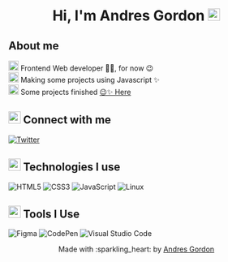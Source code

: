 <!--Greetings-->

<h1 align="center">
  Hi, I'm Andres Gordon
  <!--sleeping cat-->
  <img src="https://media.giphy.com/media/b2cphlu7GqmYM/giphy.gif" width="24px">
  
  <!--paw greetting
  <img src="https://media.giphy.com/media/3UPNs8vXyJESQ/giphy.gif" width="50">
  -->
  <!--paw chat
  <img src="https://media.giphy.com/media/bJXVsDJI1q2tORd3RB/giphy.gif" width="50">
  -->
  <!--two paw greetting
  <img src="https://media.giphy.com/media/UdxJwrriQpQ2Y/giphy.gif" width="50">
  -->
</h1>

<!--Greetings-->



<!--About me-->

## About me

<img height="20" src="https://acegif.com/wp-content/uploads/2020/b72nv6/partyparrt-30.gif"> Frontend Web developer 👩‍💻, for now 😉 <br>
<img height="20" src="https://acegif.com/wp-content/uploads/2020/b72nv6/partyparrt-30.gif"> Making some projects using Javascript ✨<br>
<img height="20" src="https://acegif.com/wp-content/uploads/2020/b72nv6/partyparrt-30.gif"> Some projects finished [😉✨ Here](https://andresgrdn.github.io) <br>
<!--
<img height="20" src="https://acegif.com/wp-content/uploads/2020/b72nv6/partyparrt-30.gif"> I write articles on Python, C++, UI/UX Design and Web Development to make your learning journey easier :)<br>
<img height="20" src="https://acegif.com/wp-content/uploads/2020/b72nv6/partyparrt-30.gif"> I believe in learning by building and being consistent in what I do. <br>
<img height="20" src="https://acegif.com/wp-content/uploads/2020/b72nv6/partyparrt-30.gif"> I actually like C++ but not as much as I like python though😉<br>
<img height="20" src="https://acegif.com/wp-content/uploads/2020/b72nv6/partyparrt-30.gif"> When I'm not coding, I am probably exploring new concepts, or thinking about my next project. 
-->

<!--About me-->



<!--Connect with me-->

<h2>
  <!--high five-->
  <img src="https://media.giphy.com/media/NQDcH2ZZaPV8QBDYK3/giphy.gif" width="24px">
  Connect with me 
</h2>
  
[<img alt="Twitter" src="https://img.shields.io/badge/Twitter-1DA1F2?style=for-the-badge&logo=twitter&logoColor=white&label=@andresgrdn" />](https://twitter.com/andresgrdn)

<!--
[<img alt="Hashnode" src="https://img.shields.io/badge/Hashnode-2962FF?style=for-the-badge&logo=hashnode&logoColor=white" />](https://thecodingcompany.hashnode.dev/)
[<img alt="DEV.to" src="https://img.shields.io/badge/dev.to-0A0A0A?style=for-the-badge&logo=dev.to&logoColor=white" />]
(https://dev.to/iayeshasahar)
-->

<!--Connect with me-->


<!--Technologies I use-->

<h2>
  <!--pankcat-->
  <img src="https://media.giphy.com/media/a2YsvQ7btQTiOUSkAd/giphy.gif" width="24px">
  Technologies I use
</h2>

![HTML5](https://img.shields.io/badge/html5-%23E34F26.svg?style=for-the-badge&logo=html5&logoColor=white)
![CSS3](https://img.shields.io/badge/css3-%231572B6.svg?style=for-the-badge&logo=css3&logoColor=white)
![JavaScript](https://img.shields.io/badge/javascript-%23323330.svg?style=for-the-badge&logo=javascript&logoColor=%23F7DF1E)
![Linux](https://img.shields.io/badge/Linux-FCC624?style=for-the-badge&logo=linux&logoColor=black)


<!--![SASS](https://img.shields.io/badge/SASS-hotpink.svg?style=for-the-badge&logo=SASS&logoColor=white)-->
<!--![Bootstrap](https://img.shields.io/badge/bootstrap-%23563D7C.svg?style=for-the-badge&logo=bootstrap&logoColor=white)-->
<!--![TailwindCSS](https://img.shields.io/badge/tailwindcss-%2338B2AC.svg?style=for-the-badge&logo=tailwind-css&logoColor=white)-->
<!--![React](https://img.shields.io/badge/react-%2320232a.svg?style=for-the-badge&logo=react&logoColor=%2361DAFB)-->
<!--![Redux](https://img.shields.io/badge/redux-%23593d88.svg?style=for-the-badge&logo=redux&logoColor=white)-->
<!--![Express.js](https://img.shields.io/badge/express.js-%23404d59.svg?style=for-the-badge&logo=express&logoColor=%2361DAFB)-->
<!--![NodeJS](https://img.shields.io/badge/node.js-6DA55F?style=for-the-badge&logo=node.js&logoColor=white)-->
<!--![MongoDB](https://img.shields.io/badge/MongoDB-%234ea94b.svg?style=for-the-badge&logo=mongodb&logoColor=white)-->
<!--![C++](https://img.shields.io/badge/c++-%2300599C.svg?style=for-the-badge&logo=c%2B%2B&logoColor=white)-->
<!--![Python](https://img.shields.io/badge/python-3670A0?style=for-the-badge&logo=python&logoColor=ffdd54)-->
<!--![Pandas](https://img.shields.io/badge/pandas-%23150458.svg?style=for-the-badge&logo=pandas&logoColor=white)-->
<!--![NumPy](https://img.shields.io/badge/numpy-%23013243.svg?style=for-the-badge&logo=numpy&logoColor=white)-->
<!--![PyTorch](https://img.shields.io/badge/PyTorch-%23EE4C2C.svg?style=for-the-badge&logo=PyTorch&logoColor=white)-->
<!--![SQLite](https://img.shields.io/badge/sqlite-%2307405e.svg?style=for-the-badge&logo=sqlite&logoColor=white)-->

<!--Technologies I use-->


<!--Tools I Use-->

<h2>
  <!--toad vibing-->
  <img src="https://media.giphy.com/media/6FxJBpNTBgWdJCXKD4/giphy.gif" width="24px">
  Tools I Use
</h2>

![Figma](https://img.shields.io/badge/figma-%23F24E1E.svg?style=for-the-badge&logo=figma&logoColor=white)
![CodePen](https://img.shields.io/badge/CodePen-white?style=for-the-badge&logo=codepen&logoColor=black)
![Visual Studio Code](https://img.shields.io/badge/Visual%20Studio%20Code-0078d7.svg?style=for-the-badge&logo=visual-studio-code&logoColor=white)

<!--
![Canva](https://img.shields.io/badge/Canva-%2300C4CC.svg?style=for-the-badge&logo=Canva&logoColor=white)
![Adobe XD](https://img.shields.io/badge/Adobe%20XD-470137?style=for-the-badge&logo=Adobe%20XD&logoColor=#FF61F6)
![Visual Studio](https://img.shields.io/badge/Visual%20Studio-5C2D91.svg?style=for-the-badge&logo=visual-studio&logoColor=white)
![Vim](https://img.shields.io/badge/VIM-%2311AB00.svg?style=for-the-badge&logo=vim&logoColor=white)
![PyCharm](https://img.shields.io/badge/pycharm-143?style=for-the-badge&logo=pycharm&logoColor=black&color=black&labelColor=green)
![Jupyter Notebook](https://img.shields.io/badge/jupyter-%23FA0F00.svg?style=for-the-badge&logo=jupyter&logoColor=white)
-->

<!--Tools I Use-->


<!--Footer-->

<p align="center">
  Made with :sparkling_heart: by
  <a href="https://andresgrdn.github.io">
    Andres Gordon
  </a>
</p>

<!--Footer-->


<!--
### Projects


- 🔭 I’m currently working on ...
- 🌱 I’m currently learning ...
- 👯 I’m looking to collaborate on ...
- 🤔 I’m looking for help with ...
- 💬 Ask me about ...
- 📫 How to reach me: ...
- 😄 Pronouns: ...
- ⚡ Fun fact: ...
-->

